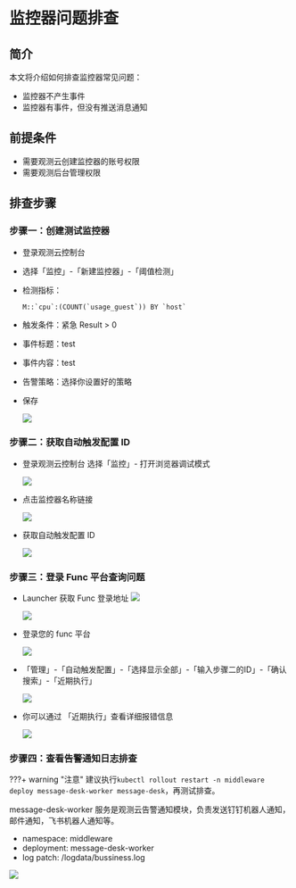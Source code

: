 # 监控器问题排查

## 简介

本文将介绍如何排查监控器常见问题：

- 监控器不产生事件
- 监控器有事件，但没有推送消息通知


## 前提条件

- 需要观测云创建监控器的账号权限
- 需要观测后台管理权限

## 排查步骤

### 步骤一：创建测试监控器

- 登录观测云控制台
- 选择「监控」-「新建监控器」-「阈值检测」

- 检测指标：

  ```shell
  M::`cpu`:(COUNT(`usage_guest`)) BY `host`
  ```

- 触发条件：紧急 Result > 0

- 事件标题：test

- 事件内容：test

- 告警策略：选择你设置好的策略

- 保存

  ![](img/faq-cron-demo.png)

  

### 步骤二：获取自动触发配置 ID

- 登录观测云控制台 选择「监控」- 打开浏览器调试模式

  ![](img/faq-get-cron-id.png)

- 点击监控器名称链接

  ![](img/faq-get-cron-id-2.png)

- 获取自动触发配置 ID

  ![](img/faq-get-cron-id-3.png)

### 步骤三：登录 Func 平台查询问题

- Launcher 获取 Func 登录地址
  ![](img/faq-cron-4.png)

  ![](img/faq-cron-5.png)

- 登录您的 func 平台

  ![](img/faq-func.png)

- 「管理」-「自动触发配置」-「选择显示全部」-「输入步骤二的ID」-「确认搜索」-「近期执行」

  ![](img/faq-get-info.png)



- 你可以通过 「近期执行」查看详细报错信息

  ![](img/faq-get-error.png)

### 步骤四：查看告警通知日志排查

???+ warning "注意"
     建议执行`kubectl rollout restart -n middleware deploy message-desk-worker message-desk`，再测试排查。

message-desk-worker 服务是观测云告警通知模块，负责发送钉钉机器人通知，邮件通知，飞书机器人通知等。

- namespace: middleware
- deployment: message-desk-worker
- log patch: /logdata/bussiness.log

![](img/faq-message-desk-log.png)